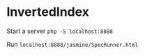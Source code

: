 # InvertedIndex

Start a server `php -S localhost:8888`

Run `localhost:8888/jasmine/SpecRunner.html`